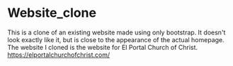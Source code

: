 # Website_clone


This is a clone of an existing website made using only bootstrap. 
It doesn't look exactly like it, but is close to the appearance of the actual homepage.
The website I cloned is the website for El Portal Church of Christ.
        https://elportalchurchofchrist.com/
